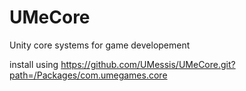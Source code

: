 # UMeCore
Unity core systems for game developement

install using
https://github.com/UMessis/UMeCore.git?path=/Packages/com.umegames.core
